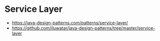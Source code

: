 # Service Layer

- https://java-design-patterns.com/patterns/service-layer/
- https://github.com/iluwatar/java-design-patterns/tree/master/service-layer